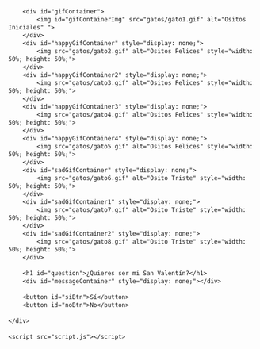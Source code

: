 <!DOCTYPE html>
<html lang="es">
<head>
    <meta charset="UTF-8">
    <meta name="viewport" content="width=device-width, initial-scale=1.0">
    <link rel="stylesheet" href="sanvalentin.css">
    <title>quieres ser?</title>
</head>
<body>
    <div class="container">
        
        <div id="gifContainer">
            <img id="gifContainerImg" src="gatos/gato1.gif" alt="Ositos Iniciales" ">
        </div>
        <div id="happyGifContainer" style="display: none;">
            <img src="gatos/gato2.gif" alt="Ositos Felices" style="width: 50%; height: 50%;">
        </div>
        <div id="happyGifContainer2" style="display: none;">
            <img src="gatos/cato3.gif" alt="Ositos Felices" style="width: 50%; height: 50%;">
        </div>
        <div id="happyGifContainer3" style="display: none;">
            <img src="gatos/gato4.gif" alt="Ositos Felices" style="width: 50%; height: 50%;">
        </div>
        <div id="happyGifContainer4" style="display: none;">
            <img src="gatos/gato5.gif" alt="Ositos Felices" style="width: 50%; height: 50%;">
        </div>
        <div id="sadGifContainer" style="display: none;">
            <img src="gatos/gato6.gif" alt="Osito Triste" style="width: 50%; height: 50%;">
        </div>
        <div id="sadGifContainer1" style="display: none;">
            <img src="gatos/gato7.gif" alt="Osito Triste" style="width: 50%; height: 50%;">
        </div>
        <div id="sadGifContainer2" style="display: none;">
            <img src="gatos/gato8.gif" alt="Osito Triste" style="width: 50%; height: 50%;">
        </div>
        
        <h1 id="question">¿Quieres ser mi San Valentín?</h1>
        <div id="messageContainer" style="display: none;"></div>

        <button id="siBtn">Sí</button>
        <button id="noBtn">No</button>
        
    </div>

    <script src="script.js"></script>
</body>
</html>
